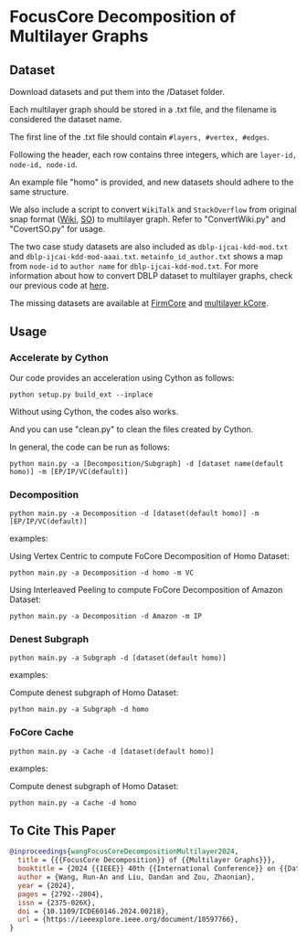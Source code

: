 # FocusCore Decomposition of Multilayer Graphs

## Dataset

Download datasets and put them into the /Dataset folder.

Each multilayer graph should be stored in a .txt file, and the filename is considered the dataset name.

The first line of the .txt file should contain ``#layers, #vertex, #edges``.

Following the header, each row contains three integers, which are ``layer-id, node-id, node-id``.

An example file "homo" is provided, and new datasets should adhere to the same structure.

We also include a script to convert ``WikiTalk`` and ``StackOverflow`` from original snap format ([Wiki](https://snap.stanford.edu/data/wiki-Talk.html), [SO](https://snap.stanford.edu/data/sx-stackoverflow.html)) to multilayer graph. Refer to "ConvertWiki.py" and "CovertSO.py" for usage.

The two case study datasets are also included as ``dblp-ijcai-kdd-mod.txt`` and ``dblp-ijcai-kdd-mod-aaai.txt``. ``metainfo_id_author.txt`` shows a map from ``node-id`` to ``author name`` for ``dblp-ijcai-kdd-mod.txt``. For more information about how to convert DBLP dataset to multilayer graphs, check our previous code at [here](https://github.com/MDCGraph/DBLP-MLG).

The missing datasets are available at [FirmCore](https://github.com/joint-em/FTCS/tree/main/Code/Datasets) and [multilayer kCore](https://github.com/egalimberti/multilayer_core_decomposition).

## Usage

### Accelerate by Cython

Our code provides an acceleration using Cython as follows:

```shell
python setup.py build_ext --inplace
```

Without using Cython, the codes also works.

And you can use "clean.py" to clean the files created by Cython.

In general, the code can be run as follows:

```shell
python main.py -a [Decomposition/Subgraph] -d [dataset name(default homo)] -m [EP/IP/VC(default)]
```

### Decomposition

```shell
python main.py -a Decomposition -d [dataset(default homo)] -m [EP/IP/VC(default)]
```

examples:

Using Vertex Centric to compute FoCore Decomposition of Homo Dataset:

```shell
python main.py -a Decomposition -d homo -m VC
```

Using Interleaved Peeling to compute FoCore Decomposition of Amazon Dataset:

```shell
python main.py -a Decomposition -d Amazon -m IP
```

### Denest Subgraph

```shell
python main.py -a Subgraph -d [dataset(default homo)]
```

examples:

Compute denest subgraph of Homo Dataset:

```shell
python main.py -a Subgraph -d homo
```

### FoCore Cache

```shell
python main.py -a Cache -d [dataset(default homo)]
```

examples:

Compute denest subgraph of Homo Dataset:

```shell
python main.py -a Cache -d homo
```

## To Cite This Paper

```bibtex
@inproceedings{wangFocusCoreDecompositionMultilayer2024,
  title = {{{FocusCore Decomposition}} of {{Multilayer Graphs}}},
  booktitle = {2024 {{IEEE}} 40th {{International Conference}} on {{Data Engineering}} ({{ICDE}})},
  author = {Wang, Run-An and Liu, Dandan and Zou, Zhaonian},
  year = {2024},
  pages = {2792--2804},
  issn = {2375-026X},
  doi = {10.1109/ICDE60146.2024.00218},
  url = {https://ieeexplore.ieee.org/document/10597766},
}

```
